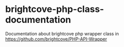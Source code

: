 # brightcove-php-class-documentation
Documentation about brightcove php wrapper class in https://github.com/brightcove/PHP-API-Wrapper
